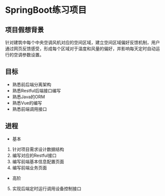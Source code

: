 # SpringBoot练习项目

## 项目假想背景
针对建筑中每个中央空调风机对应的空间区域，建立空间区域偏好反馈机制，用户通过网页反馈感受，形成每个区域对于温度和风量的偏好，并影响每天定时自动运行的空调参数设置。

## 目标
* 熟悉前后端分离架构
* 熟悉Restful后端接口编写
* 熟悉Java的ORM
* 熟悉Vue的编写
* 熟悉前端调用接口

## 进程
* 基本
1. 针对项目需求设计数据结构
2. 编写对应的Restful接口
3. 编写前端基本信息配置页面
4. 编写前端业务页面
* 高阶
5. 实现后端定时运行调用设备控制接口